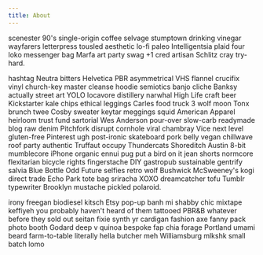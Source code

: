 ```yaml
---
title: About
---
```


scenester 90's single-origin coffee selvage stumptown drinking vinegar wayfarers letterpress tousled aesthetic lo-fi paleo Intelligentsia plaid four loko messenger bag Marfa art party swag +1 cred artisan Schlitz cray try-hard.

hashtag Neutra bitters Helvetica PBR asymmetrical VHS flannel crucifix vinyl church-key master cleanse hoodie semiotics banjo cliche Banksy actually street art YOLO locavore distillery narwhal High Life craft beer Kickstarter kale chips ethical leggings Carles food truck 3 wolf moon Tonx brunch twee Cosby sweater keytar meggings squid American Apparel heirloom trust fund sartorial Wes Anderson pour-over slow-carb readymade blog raw denim Pitchfork disrupt cornhole viral chambray Vice next level gluten-free Pinterest ugh post-ironic skateboard pork belly vegan chillwave roof party authentic Truffaut occupy Thundercats Shoreditch Austin 8-bit mumblecore iPhone organic ennui pug put a bird on it jean shorts normcore flexitarian bicycle rights fingerstache DIY gastropub sustainable gentrify salvia Blue Bottle Odd Future selfies retro wolf Bushwick McSweeney's kogi direct trade Echo Park tote bag sriracha XOXO dreamcatcher tofu Tumblr typewriter Brooklyn mustache pickled polaroid.

irony freegan biodiesel kitsch Etsy pop-up banh mi shabby chic mixtape keffiyeh you probably haven't heard of them tattooed PBR&B whatever before they sold out seitan fixie synth yr cardigan fashion axe fanny pack photo booth Godard deep v quinoa bespoke fap chia forage Portland umami beard farm-to-table literally hella butcher meh Williamsburg mlkshk small batch lomo
